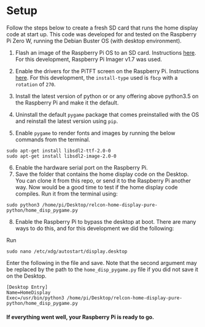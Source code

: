 # Setup

Follow the steps below to create a fresh SD card that runs the home display code at start up. This code was developed for and tested on the Raspberry Pi Zero W, running the Debian Buster OS (with desktop environment). 

1. Flash an image of the Raspberry Pi OS to an SD card. Instructions [here](https://www.raspberrypi.com/documentation/computers/getting-started.html). For this development, Raspberry Pi Imager v1.7 was used.
2. Enable the drivers for the PiTFT screen on the Raspberry Pi. Instructions [here](https://learn.adafruit.com/adafruit-pitft-28-inch-resistive-touchscreen-display-raspberry-pi/easy-install-2). For this development, the ```install-type``` used is ```fbcp``` with a ```rotation``` of ```270```.
3. Install the latest version of python or or any offering above python3.5 on the Raspberry Pi and make it the default.

4. Uninstall the default ```pygame``` package that comes preinstalled with the OS and reinstall the latest version using ```pip```.

5. Enable ```pygame``` to render fonts and images by running the below commands from the terminal.
   
```
sudo apt-get install libsdl2-ttf-2.0-0
sudo apt-get install libsdl2-image-2.0-0
```

6. Enable the hardware serial port on the Raspberry Pi.
7. Save the folder that contains the home display code on the Desktop. You can clone it from this repo, or send it to the Raspberry Pi another way. Now would be a good time to test if the home display code compiles. Run it from the terminal using:

```
sudo python3 /home/pi/Desktop/relcon-home-display-pure-python/home_disp_pygame.py   
```

8. Enable the Raspberry Pi to bypass the desktop at boot. There are many ways to do this, and for this development we did the following:

Run

```
sudo nano /etc/xdg/autostart/display.desktop
```

Enter the following in the file and save. Note that the second argument may be replaced by the path to the ```home_disp_pygame.py``` file if you did not save it on the Desktop.

```
[Desktop Entry]
Name=HomeDisplay
Exec=/usr/bin/python3 /home/pi/Desktop/relcon-home-display-pure-python/home_disp_pygame.py
```

#### If everything went well, your Raspberry Pi is ready to go.
